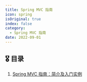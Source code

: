 ```yaml
---
title: Spring MVC 指南
icon: spring
isOriginal: true
index: false
category:
  - Spring MVC 指南
date: 2022-09-01
---
```


## 🎖️ 目录

1. [Spring MVC 指南：简介及入门实例](2022-02-01-intro-and-quick-start.md)
